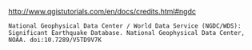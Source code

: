 http://www.qgistutorials.com/en/docs/credits.html#ngdc

	National Geophysical Data Center / World Data Service (NGDC/WDS): Significant Earthquake Database. National Geophysical Data Center, NOAA. doi:10.7289/V5TD9V7K
  
  
